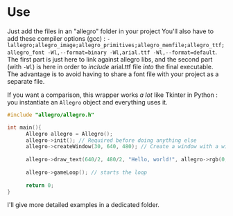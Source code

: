 # Use

Just add the files in an "allegro" folder in your project
You'll also have to add these compiler options (gcc) :
`-lallegro;allegro_image;allegro_primitives;allegro_memfile;allegro_ttf;allegro_font -Wl,--format=binary -Wl,arial.ttf -Wl,--format=default`.
The first part is just here to link against allegro libs, and the second part (with `-Wl`) is here in order to _include_ arial.ttf file _into_ the final executable. The advantage is to avoid having to share a font file with your project as a separate file.

If you want a comparison, this wrapper works _a lot_ like Tkinter in Python :
you instantiate an `Allegro` object and everything uses it.

```c++
#include "allegro/allegro.h"

int main(){
	  Allegro allegro = Allegro();
	  allegro->init(); // Required before doing anything else
	  allegro->createWindow(30, 640, 480); // Create a window with a width of 640 and a height of 480, refreshing at 30 fps.
	
	  allegro->draw_text(640/2, 480/2, "Hello, world!", allegro->rgb(0, 0, 0)); // Draw "Hello, world!" in the middle of the screen (in black).
  
	  allegro->gameLoop(); // starts the loop
  
	  return 0;
}
```

I'll give more detailed examples in a dedicated folder.
